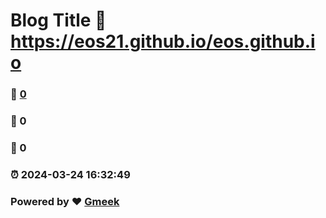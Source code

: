 # Blog Title :link: https://eos21.github.io/eos.github.io 
### :page_facing_up: [0](https://eos21.github.io/eos.github.io/tag.html) 
### :speech_balloon: 0 
### :hibiscus: 0 
### :alarm_clock: 2024-03-24 16:32:49 
### Powered by :heart: [Gmeek](https://github.com/Meekdai/Gmeek)
